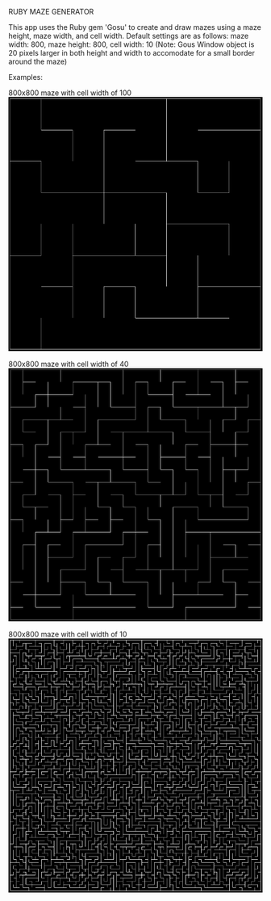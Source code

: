 RUBY MAZE GENERATOR

This app uses the Ruby gem 'Gosu' to create and draw mazes using a maze height, maze width, and cell width.
Default settings are as follows:
maze width: 800, maze height: 800, cell width: 10
(Note: Gous Window object is 20 pixels larger in both height and width to accomodate for a small border around the maze)

Examples:

800x800 maze with cell width of 100
![alt tag](https://github.com/gvbilello/ruby-maze-generator/blob/master/examples/ex-800x800-cell-width-100.png)

800x800 maze with cell width of 40
![alt tag](https://github.com/gvbilello/ruby-maze-generator/blob/master/examples/ex-800x800-cell-width-40.png)

800x800 maze with cell width of 10
![alt tag](https://github.com/gvbilello/ruby-maze-generator/blob/master/examples/ex-800x800-cell-width-10.png)

